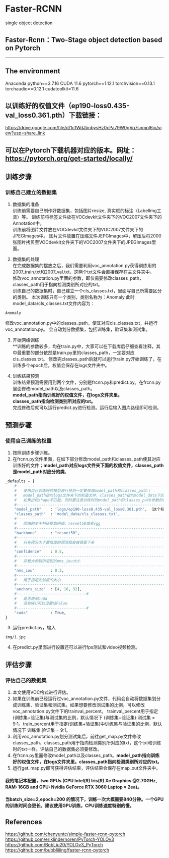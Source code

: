 # Faster-RCNN
single object detection
## Faster-Rcnn：Two-Stage object detection based on Pytorch
---

## The environment
Anaconda
python==3.7.16
CUDA 11.6
pytorch==1.12.1 torchvision==0.13.1 torchaudio==0.12.1 cudatoolkit=11.6

## 以训练好的权值文件（ep190-loss0.435-val_loss0.361.pth）下载链接：
   https://drive.google.com/file/d/1c1WdJbnbysHz0cPa79W0gVq7snmpI6io/view?usp=share_link
   
## 可以在Pytorch下载机器对应的版本。网址：https://pytorch.org/get-started/locally/

## 训练步骤

### 训练自己建立的数据集
1. 数据集的准备  
训练前需要自己制作好数据集，包括图片resize, 真实框的标注（LabelImg工具）等。
训练前将标签文件放在VOCdevkit文件夹下的VOC2007文件夹下的Annotation中。   
训练前将图片文件放在VOCdevkit文件夹下的VOC2007文件夹下的JPEGImages中。
图片文件放置在压缩文件JEPGImages中，解压后将2000张图片拷贝至VOCdevkit文件夹下的VOC2007文件夹下的JPEGImages里面。

2. 数据集的处理  
在完成数据集的摆放之后，我们需要利用voc_annotation.py获得训练用的2007_train.txt和2007_val.txt，这两个txt文件会直接保存在主文件夹中。   
修改voc_annotation.py里面的参数，即仅需要修改classes_path，classes_path用于指向检测类别所对应的txt。   
训练自己的数据集时，自己建立一个cls_classes.txt，里面写自己所需要区分的类别。
本次训练只有一个类别，类别名称为：Anomaly
此时model_data/cls_classes.txt文件内容为：      
```
Anomaly

```
修改voc_annotation.py中的classes_path，使其对应cls_classes.txt，并运行voc_annotation.py。 会自动划分数据集，包括训练集，验证集和测试集。

3. 开始网络训练  
**训练的参数较多，均在train.py中，大家可以在下载库后仔细查看注释，其中最重要的部分依然是train.py里的classes_path，一定要对应cls_classes.txt。 
修改完classes_path后就可以运行train.py开始训练了，在训练多个epoch后，权值会保存在logs文件夹中。

4. 训练结果预测  
训练结果预测需要用到两个文件，分别是frcnn.py和predict.py。在frcnn.py里面修改model_path以及classes_path。  
**model_path指向训练好的权值文件，在logs文件夹里。  
classes_path指向检测类别所对应的txt。**  
完成修改后就可以运行predict.py进行检测。运行后输入图片路径即可检测。  

## 预测步骤
### 使用自己训练的权重
1. 按照训练步骤训练。  
2. 在frcnn.py文件里面，在如下部分修改model_path和classes_path使其对应训练好的文件；**model_path对应logs文件夹下面的权值文件，classes_path是model_path对应分的类**。  
```python
_defaults = {
    #--------------------------------------------------------------------------#
    #   使用自己训练好的模型进行预测一定要修改model_path和classes_path！
    #   model_path指向logs文件夹下的权值文件，classes_path指向model_data下的txt
    #   如果出现shape不匹配，同时要注意训练时的model_path和classes_path参数的修改
    #--------------------------------------------------------------------------#
    "model_path"    : 'logs/ep190-loss0.435-val_loss0.361.pth', （这个权重文件是训练好的保存在logs文件夹下的。）
    "classes_path"  : 'model_data/cls_classes.txt',
    #---------------------------------------------------------------------#
    #   网络的主干特征提取网络，resnet50或者vgg
    #---------------------------------------------------------------------#
    "backbone"      : "resnet50",
    #---------------------------------------------------------------------#
    #   只有得分大于置信度的预测框会被保留下来
    #---------------------------------------------------------------------#
    "confidence"    : 0.5,
    #---------------------------------------------------------------------#
    #   非极大抑制所用到的nms_iou大小
    #---------------------------------------------------------------------#
    "nms_iou"       : 0.3,
    #---------------------------------------------------------------------#
    #   用于指定先验框的大小
    #---------------------------------------------------------------------#
    'anchors_size'  : [4, 16, 32],
    #-------------------------------#
    #   是否使用Cuda
    #   没有GPU可以设置成False
    #-------------------------------#
    "cuda"          : True,
}
```
3. 运行predict.py，输入  
```
img/1.jpg

```
4. 在predict.py里面进行设置还可以进行fps测试和video视频检测。  

## 评估步骤 
### 评估自己的数据集
1. 本文使用VOC格式进行评估。  
2. 如果在训练前已经运行过voc_annotation.py文件，代码会自动将数据集划分成训练集、验证集和测试集。如果想要修改测试集的比例，可以修改voc_annotation.py文件下的trainval_percent。
trainval_percent用于指定(训练集+验证集)与测试集的比例，默认情况下 (训练集+验证集):测试集 = 9:1。train_percent用于指定(训练集+验证集)中训练集与验证集的比例，默认情况下 训练集:验证集 = 9:1。
3. 利用voc_annotation.py划分测试集后，前往get_map.py文件修改classes_path，classes_path用于指向检测类别所对应的txt，这个txt和训练时的txt一样。评估自己的数据集必须要修改。
4. 在frcnn.py里面修改model_path以及classes_path。**model_path指向训练好的权值文件，在logs文件夹里。classes_path指向检测类别所对应的txt。**  
5. 运行get_map.py即可获得评估结果，评估结果会保存在map_out文件夹中。

#### 我的笔记本配置，two GPUs (CPU Intel(R) Iris(R) Xe Graphics @2.70GHz, RAM: 16GB and GPU: Nvidia GeForce RTX 3060 Laptop × 2ea)。
#### 当batch_size=2,epoch=200 的情况下，训练一次大概需要840分钟。一个GPU的训练时间会更长。建议使用GPU训练，CPU训练速度特别的慢。

## References
https://github.com/chenyuntc/simple-faster-rcnn-pytorch  
https://github.com/eriklindernoren/PyTorch-YOLOv3  
https://github.com/BobLiu20/YOLOv3_PyTorch  
https://github.com/bubbliiiing/faster-rcnn-pytorch

